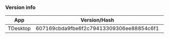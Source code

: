 ### Version info
App|Version/Hash|Date
---|---|---
TDesktop|607169cbda9fbe6f2c79413309306ee88854c6f1|22.06.15
